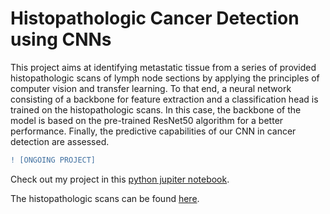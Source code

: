 # Histopathologic Cancer Detection using CNNs

This project aims at identifying metastatic tissue from a series of provided histopathologic scans of lymph node sections by applying the principles of computer vision and transfer learning. To that end, a neural network consisting of a backbone for feature extraction and a classification head is trained on the histopathologic scans. In this case, the backbone of the model is based on the pre-trained ResNet50 algorithm for a better performance. Finally, the predictive capabilities of our CNN in cancer detection are assessed.

```diff
! [ONGOING PROJECT]
```

Check out my project in this [python jupiter notebook](https://github.com/noursan/cancer_detection/blob/main/cancer_detection.ipynb).

The histopathologic scans can be found [here](https://www.kaggle.com/c/histopathologic-cancer-detection/data).
